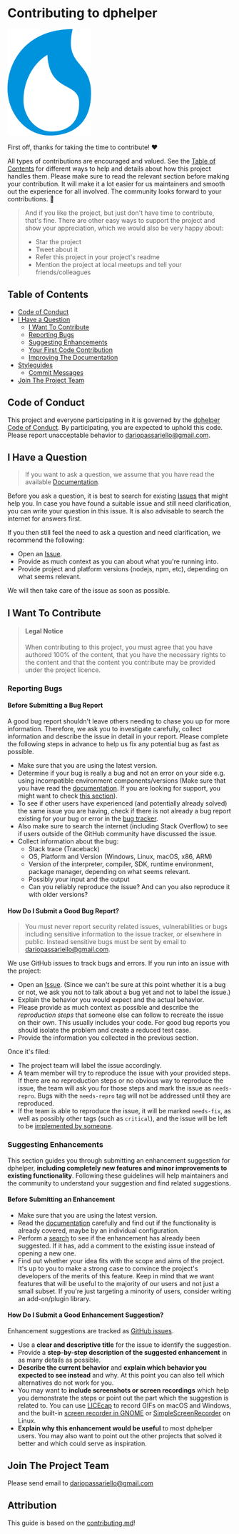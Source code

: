 # Contributing to dphelper

![dphelper](https://raw.githubusercontent.com/passariello/container/05dc9ccd34096f123f36a4102177695dcb8040bb/dphelper/assets/logos/logo.svg)

First off, thanks for taking the time to contribute! ❤️

All types of contributions are encouraged and valued. See the [Table of Contents](contributing.md#table-of-contents) for different ways to help and details about how this project handles them. Please make sure to read the relevant section before making your contribution. It will make it a lot easier for us maintainers and smooth out the experience for all involved. The community looks forward to your contributions. 🎉

> And if you like the project, but just don't have time to contribute, that's fine. There are other easy ways to support the project and show your appreciation, which we would also be very happy about:
>
> * Star the project
> * Tweet about it
> * Refer this project in your project's readme
> * Mention the project at local meetups and tell your friends/colleagues

## Table of Contents

* [Code of Conduct](contributing.md#code-of-conduct)
* [I Have a Question](contributing.md#i-have-a-question)
  * [I Want To Contribute](contributing.md#i-want-to-contribute)
  * [Reporting Bugs](contributing.md#reporting-bugs)
  * [Suggesting Enhancements](contributing.md#suggesting-enhancements)
  * [Your First Code Contribution](contributing.md#your-first-code-contribution)
  * [Improving The Documentation](contributing.md#improving-the-documentation)
* [Styleguides](contributing.md#styleguides)
  * [Commit Messages](contributing.md#commit-messages)
* [Join The Project Team](contributing.md#join-the-project-team)

## Code of Conduct

This project and everyone participating in it is governed by the [dphelper Code of Conduct](https://github.com/passariello/dphelper/blob/CODE_OF_CONDUCT.md). By participating, you are expected to uphold this code. Please report unacceptable behavior to [dariopassariello@gmail.com](mailto:dariopassariello@gmail.com).

## I Have a Question

> If you want to ask a question, we assume that you have read the available [Documentation](https://passariello.github.io/dphelper/).

Before you ask a question, it is best to search for existing [Issues](https://github.com/passariello/dphelper/issues) that might help you. In case you have found a suitable issue and still need clarification, you can write your question in this issue. It is also advisable to search the internet for answers first.

If you then still feel the need to ask a question and need clarification, we recommend the following:

* Open an [Issue](https://github.com/passariello/dphelper/issues/new).
* Provide as much context as you can about what you're running into.
* Provide project and platform versions (nodejs, npm, etc), depending on what seems relevant.

We will then take care of the issue as soon as possible.

## I Want To Contribute

> #### Legal Notice
>
> When contributing to this project, you must agree that you have authored 100% of the content, that you have the necessary rights to the content and that the content you contribute may be provided under the project licence.

### Reporting Bugs

#### Before Submitting a Bug Report

A good bug report shouldn't leave others needing to chase you up for more information. Therefore, we ask you to investigate carefully, collect information and describe the issue in detail in your report. Please complete the following steps in advance to help us fix any potential bug as fast as possible.

* Make sure that you are using the latest version.
* Determine if your bug is really a bug and not an error on your side e.g. using incompatible environment components/versions (Make sure that you have read the [documentation](https://passariello.github.io/dphelper/). If you are looking for support, you might want to check [this section](contributing.md#i-have-a-question)).
* To see if other users have experienced (and potentially already solved) the same issue you are having, check if there is not already a bug report existing for your bug or error in the [bug tracker](https://github.com/passariello/dphelper/issues?q=label%3Abug).
* Also make sure to search the internet (including Stack Overflow) to see if users outside of the GitHub community have discussed the issue.
* Collect information about the bug:
  * Stack trace (Traceback)
  * OS, Platform and Version (Windows, Linux, macOS, x86, ARM)
  * Version of the interpreter, compiler, SDK, runtime environment, package manager, depending on what seems relevant.
  * Possibly your input and the output
  * Can you reliably reproduce the issue? And can you also reproduce it with older versions?

#### How Do I Submit a Good Bug Report?

> You must never report security related issues, vulnerabilities or bugs including sensitive information to the issue tracker, or elsewhere in public. Instead sensitive bugs must be sent by email to [dariopassariello@gmail.com](mailto:dariopassariello@gmail.com).

We use GitHub issues to track bugs and errors. If you run into an issue with the project:

* Open an [Issue](https://github.com/passariello/dphelper/issues/new). (Since we can't be sure at this point whether it is a bug or not, we ask you not to talk about a bug yet and not to label the issue.)
* Explain the behavior you would expect and the actual behavior.
* Please provide as much context as possible and describe the _reproduction steps_ that someone else can follow to recreate the issue on their own. This usually includes your code. For good bug reports you should isolate the problem and create a reduced test case.
* Provide the information you collected in the previous section.

Once it's filed:

* The project team will label the issue accordingly.
* A team member will try to reproduce the issue with your provided steps. If there are no reproduction steps or no obvious way to reproduce the issue, the team will ask you for those steps and mark the issue as `needs-repro`. Bugs with the `needs-repro` tag will not be addressed until they are reproduced.
* If the team is able to reproduce the issue, it will be marked `needs-fix`, as well as possibly other tags (such as `critical`), and the issue will be left to be [implemented by someone](contributing.md#your-first-code-contribution).

### Suggesting Enhancements

This section guides you through submitting an enhancement suggestion for dphelper, **including completely new features and minor improvements to existing functionality**. Following these guidelines will help maintainers and the community to understand your suggestion and find related suggestions.

#### Before Submitting an Enhancement

* Make sure that you are using the latest version.
* Read the [documentation](https://passariello.github.io/dphelper/) carefully and find out if the functionality is already covered, maybe by an individual configuration.
* Perform a [search](https://github.com/passariello/dphelper/issues) to see if the enhancement has already been suggested. If it has, add a comment to the existing issue instead of opening a new one.
* Find out whether your idea fits with the scope and aims of the project. It's up to you to make a strong case to convince the project's developers of the merits of this feature. Keep in mind that we want features that will be useful to the majority of our users and not just a small subset. If you're just targeting a minority of users, consider writing an add-on/plugin library.

#### How Do I Submit a Good Enhancement Suggestion?

Enhancement suggestions are tracked as [GitHub issues](https://github.com/passariello/dphelper/issues).

* Use a **clear and descriptive title** for the issue to identify the suggestion.
* Provide a **step-by-step description of the suggested enhancement** in as many details as possible.
* **Describe the current behavior** and **explain which behavior you expected to see instead** and why. At this point you can also tell which alternatives do not work for you.
* You may want to **include screenshots or screen recordings** which help you demonstrate the steps or point out the part which the suggestion is related to. You can use [LICEcap](https://www.cockos.com/licecap/) to record GIFs on macOS and Windows, and the built-in [screen recorder in GNOME](https://help.gnome.org/users/gnome-help/stable/screen-shot-record.html.en) or [SimpleScreenRecorder](https://github.com/MaartenBaert/ssr) on Linux.
* **Explain why this enhancement would be useful** to most dphelper users. You may also want to point out the other projects that solved it better and which could serve as inspiration.

## Join The Project Team

Please send email to dariopassariello@gmail.com

## Attribution

This guide is based on the [contributing.md](https://contributing.md/generator)!
